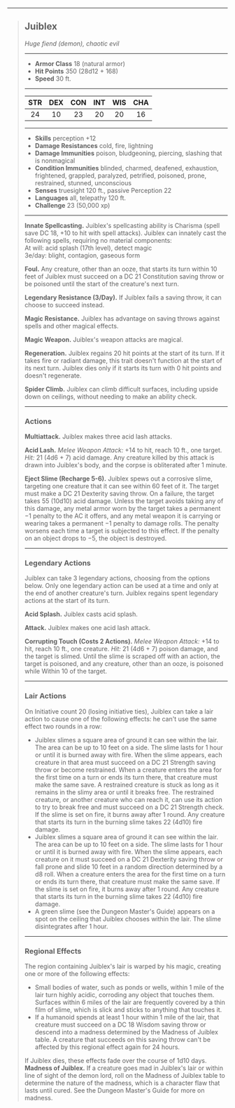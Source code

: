 ***
> ## Juiblex
> *Huge fiend (demon), chaotic evil*
> 
> ***
> 
> - **Armor Class** 18 (natural armor)
> - **Hit Points** 350 (28d12 + 168)
> - **Speed** 30 ft.
> 
> ***
> 
> |STR|DEX|CON|INT|WIS|CHA|
> |:---:|:---:|:---:|:---:|:---:|:---:|
> |24|10|23|20|20|16|
> 
> ***
> 
> - **Skills** perception +12
> - **Damage Resistances** cold, fire, lightning
> - **Damage Immunities** poison, bludgeoning, piercing, slashing that is nonmagical
> - **Condition Immunities** blinded, charmed, deafened, exhaustion, frightened, grappled, paralyzed, petrified, poisoned, prone, restrained, stunned, unconscious
> - **Senses** truesight 120 ft., passive Perception 22
> - **Languages** all, telepathy 120 ft.
> - **Challenge** 23 (50,000 xp)
> 
> ***
> 
> **Innate Spellcasting.** Juiblex's spellcasting ability is Charisma (spell save DC 18, +10 to hit with spell attacks). Juiblex can innately cast the following spells, requiring no material components:  
> At will: acid splash (17th level), detect magic  
> 3e/day: blight, contagion, gaseous form
> 
> **Foul.** Any creature, other than an ooze, that starts its turn within 10 feet of Juiblex must succeed on a DC 21 Constitution saving throw or be poisoned until the start of the creature's next turn.
> 
> **Legendary Resistance (3/Day).** If Juiblex fails a saving throw, it can choose to succeed instead.
> 
> **Magic Resistance.** Juiblex has advantage on saving throws against spells and other magical effects.
> 
> **Magic Weapon.** Juiblex's weapon attacks are magical.
> 
> **Regeneration.** Juiblex regains 20 hit points at the start of its turn. If it takes fire or radiant damage, this trait doesn't function at the start of its next turn. Juiblex dies only if it starts its turn with 0 hit points and doesn't regenerate.
> 
> **Spider Climb.** Juiblex can climb difficult surfaces, including upside down on ceilings, without needing to make an ability check.
> 
> ***
> 
> ### Actions
> **Multiattack.** Juiblex makes three acid lash attacks.
> 
> **Acid Lash.** *Melee Weapon Attack:* +14 to hit, reach 10 ft., one target. *Hit:* 21 (4d6 + 7) acid damage. Any creature killed by this attack is drawn into Juiblex's body, and the corpse is obliterated after 1 minute.
> 
> **Eject Slime (Recharge 5-6).** Juiblex spews out a corrosive slime, targeting one creature that it can see within 60 feet of it. The target must make a DC 21 Dexterity saving throw. On a failure, the target takes 55 (10d10) acid damage. Unless the target avoids taking any of this damage, any metal armor worn by the target takes a permanent −1 penalty to the AC it offers, and any metal weapon it is carrying or wearing takes a permanent −1 penalty to damage rolls. The penalty worsens each time a target is subjected to this effect. If the penalty on an object drops to −5, the object is destroyed.
> 
> ***
> 
> ### Legendary Actions
> Juiblex can take 3 legendary actions, choosing from the options below. Only one legendary action can be used at a time and only at the end of another creature's turn. Juiblex regains spent legendary actions at the start of its turn.
> 
> **Acid Splash.** Juiblex casts acid splash.
> 
> **Attack.** Juiblex makes one acid lash attack.
> 
> **Corrupting Touch (Costs 2 Actions).** *Melee Weapon Attack:* +14 to hit, reach 10 ft., one creature. *Hit:* 21 (4d6 + 7) poison damage, and the target is slimed. Until the slime is scraped off with an action, the target is poisoned, and any creature, other than an ooze, is poisoned while Within 10 of the target.
> 
> ***
> 
> ### Lair Actions
> On Initiative count 20 (losing initiative ties), Juiblex can take a lair action to cause one of the following effects: he can't use the same effect two rounds in a row:
> - Juiblex slimes a square area of ground it can see within the lair. The area can be up to 10 feet on a side. The slime lasts for 1 hour or until it is burned away with fire. When the slime appears, each creature in that area must succeed on a DC 21 Strength saving throw or become restrained. When a creature enters the area for the first time on a turn or ends its turn there, that creature must make the same save. A restrained creature is stuck as long as it remains in the slimy area or until it breaks free. The restrained creature, or another creature who can reach it, can use its action to try to break free and must succeed on a DC 21 Strength check. If the slime is set on fire, it burns away after 1 round. Any creature that starts its turn in the burning slime takes 22 (4d10) fire damage.  
> - Juiblex slimes a square area of ground it can see within the lair. The area can be up to 10 feet on a side. The slime lasts for 1 hour or until it is burned away with fire. When the slime appears, each creature on it must succeed on a DC 21 Dexterity saving throw or fall prone and slide 10 feet in a random direction determined by a d8 roll. When a creature enters the area for the first time on a turn or ends its turn there, that creature must make the same save. If the slime is set on fire, it burns away after 1 round. Any creature that starts its turn in the burning slime takes 22 (4d10) fire damage.  
> - A green slime (see the Dungeon Master's Guide) appears on a spot on the ceiling that Juiblex chooses within the lair. The slime disintegrates after 1 hour.
> 
> ***
> 
> ### Regional Effects
> The region containing Juiblex's lair is warped by his magic, creating one or more of the following effects:
> - Small bodies of water, such as ponds or wells, within 1 mile of the lair turn highly acidic, corroding any object that touches them. Surfaces within 6 miles of the lair are frequently covered by a thin film of slime, which is slick and sticks to anything that touches it.  
> - If a humanoid spends at least 1 hour within 1 mile of the lair, that creature must succeed on a DC 18 Wisdom saving throw or descend into a madness determined by the Madness of Juiblex table. A creature that succeeds on this saving throw can't be affected by this regional effect again for 24 hours.
> 
> If Juiblex dies, these effects fade over the course of 1d10 days.
> **Madness of Juiblex.** If a creature goes mad in Juiblex's lair or within line of sight of the demon lord, roll on the Madness of Juiblex table to determine the nature of the madness, which is a character flaw that lasts until cured. See the Dungeon Master's Guide for more on madness.